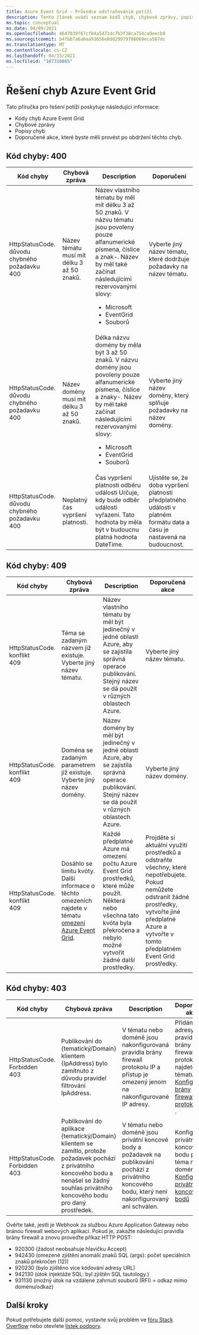 ```yaml
---
title: Azure Event Grid – Průvodce odstraňováním potíží
description: Tento článek uvádí seznam kódů chyb, chybové zprávy, popisy a doporučené akce.
ms.topic: conceptual
ms.date: 04/09/2021
ms.openlocfilehash: 4647039f67cf84a5471dc7b3f38ca754ca9eecb0
ms.sourcegitcommit: b4fbb7a6a0aa93656e8dd29979786069eca567dc
ms.translationtype: MT
ms.contentlocale: cs-CZ
ms.lasthandoff: 04/13/2021
ms.locfileid: "107310865"
---
```

# <a name="troubleshoot-azure-event-grid-errors"></a>Řešení chyb Azure Event Grid
Tato příručka pro řešení potíží poskytuje následující informace: 

- Kódy chyb Azure Event Grid
- Chybové zprávy
- Popisy chyb
- Doporučené akce, které byste měli provést po obdržení těchto chyb. 

## <a name="error-code-400"></a>Kód chyby: 400
| Kód chyby | Chybová zpráva | Description | Doporučení |
| ---------- | ------------- | ----------- | -------------- | 
| HttpStatusCode. důvodu chybného požadavku<br/>400 | Název tématu musí mít délku 3 až 50 znaků. | Název vlastního tématu by měl mít délku 3 až 50 znaků. V názvu tématu jsou povoleny pouze alfanumerické písmena, číslice a znak-. Název by měl také začínat následujícími rezervovanými slovy: <ul><li>Microsoft</li><li>EventGrid</li><li>Souborů</li></ul> | Vyberte jiný název tématu, které dodržuje požadavky na název tématu. |
| HttpStatusCode. důvodu chybného požadavku<br/>400 | Název domény musí mít délku 3 až 50 znaků. | Délka názvu domény by měla být 3 až 50 znaků. V názvu domény jsou povoleny pouze alfanumerické písmena, číslice a znaky-. Název by měl také začínat následujícími rezervovanými slovy:<ul><li>Microsoft</li><li>EventGrid</li><li>Souborů</li> | Vyberte jiný název domény, který splňuje požadavky na název domény. |
| HttpStatusCode. důvodu chybného požadavku<br/>400 | Neplatný čas vypršení platnosti. | Čas vypršení platnosti odběru události Určuje, kdy bude odběr události vyřazení. Tato hodnota by měla být v budoucnu platná hodnota DateTime.| Ujistěte se, že doba vypršení platnosti předplatného události v platném formátu data a času je nastavená na budoucnost. |

## <a name="error-code-409"></a>Kód chyby: 409
| Kód chyby | Chybová zpráva | Description | Doporučená akce |
| ---------- | ------------- | ----------- | -------------- | 
| HttpStatusCode. konflikt <br/>409 | Téma se zadaným názvem již existuje. Vyberte jiný název tématu.   | Název vlastního tématu by měl být jedinečný v jedné oblasti Azure, aby se zajistila správná operace publikování. Stejný název se dá použít v různých oblastech Azure. | Vyberte jiný název tématu. |
| HttpStatusCode. konflikt <br/> 409 | Doména se zadaným parametrem již existuje. Vyberte jiný název domény. | Název domény by měl být jedinečný v jedné oblasti Azure, aby se zajistila správná operace publikování. Stejný název se dá použít v různých oblastech Azure. | Vyberte jiný název domény. |
| HttpStatusCode. konflikt<br/>409 | Dosáhlo se limitu kvóty. Další informace o těchto omezeních najdete v tématu [omezení Azure Event Grid](../azure-resource-manager/management/azure-subscription-service-limits.md#event-grid-limits).  | Každé předplatné Azure má omezení počtu Azure Event Grid prostředků, které může použít. Některá nebo všechna tato kvóta byla překročena a nebylo možné vytvořit žádné další prostředky. | Projděte si aktuální využití prostředků a odstraňte všechny, které nepotřebujete. Pokud nemůžete odstranit žádné prostředky, vytvořte jiné předplatné Azure a vytvořte v tomto předplatném Event Grid prostředky. |

## <a name="error-code-403"></a>Kód chyby: 403

| Kód chyby | Chybová zpráva | Description | Doporučená akce |
| ---------- | ------------- | ----------- | ------------------ |
| HttpStatusCode. Forbidden <br/>403 | Publikování do {tematický/Domain} klientem {IpAddress} bylo zamítnuto z důvodu pravidel filtrování IpAddress. | V tématu nebo doméně jsou nakonfigurovaná pravidla brány firewall protokolu IP a přístup je omezený jenom na nakonfigurované IP adresy. | Přidání IP adresy do pravidel brány firewall protokolu IP najdete v tématu [Konfigurace brány firewall protokolu IP](configure-firewall.md) . |
| HttpStatusCode. Forbidden <br/> 403 | Publikování do aplikace {tematický/Domain} klientem se zamítlo, protože požadavek pochází z privátního koncového bodu a nenašel se žádný souhlas privátního koncového bodu pro daný prostředek. | V tématu nebo doméně jsou privátní koncové body a požadavek na publikování pochází z privátního koncového bodu, který není nakonfigurovaný ani schválen. | Konfigurace privátního koncového bodu pro téma nebo doménu. [Konfigurace privátních koncových bodů](configure-private-endpoints.md) |

Ověřte také, jestli je Webhook za službou Azure Application Gateway nebo bránou firewall webových aplikací. Pokud je, zakažte následující pravidla brány firewall a znovu proveďte příkaz HTTP POST:

- 920300 (žádost neobsahuje hlavičku Accept)
- 942430 (omezené zjištění anomálií znaků SQL (args): počet speciálních znaků překročen (12))
- 920230 (bylo zjištěno více kódování adresy URL)
- 942130 (útok injektáže SQL: byl zjištěn SQL tautology.)
- 931130 (možný útok na vzdálené zahrnutí souborů (RFI) = odkaz mimo doménu/odkaz)



## <a name="next-steps"></a>Další kroky
Pokud potřebujete další pomoc, vystavte svůj problém ve [fóru Stack Overflow](https://stackoverflow.com/questions/tagged/azure-eventgrid) nebo otevřete [lístek podpory](https://azure.microsoft.com/support/options/). 
